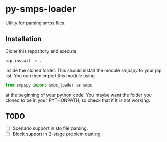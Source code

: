 # py-smps-loader
Utility for parsing smps files.
## Installation
Clone this repository and execute
```bash
pip install -e .
```
inside the cloned folder. This should install the module *smpspy* to your pip list. You can then import this module using
```python
from smpspy import smps_loader as smps
```
at the beginning of your python code.
You maybe want the folder you cloned to be in your PYTHONPATH, so check that if it is not working.
## TODO
- [ ] Scenario support in sto file parsing.
- [ ] Block support in 2-stage problem casting.
